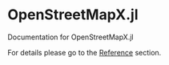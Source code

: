 # OpenStreetMapX.jl

Documentation for OpenStreetMapX.jl

For details please go to the [Reference](https://pszufe.github.io/OpenStreetMapX.jl/latest/reference/) section.
